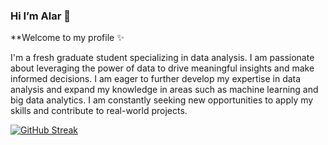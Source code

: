 ### Hi I’m Alar 👋

**Welcome to my profile  ✨

I'm a fresh graduate student specializing in data analysis. I am passionate about leveraging the power of data to drive meaningful insights and make informed decisions.
I am eager to further develop my expertise in data analysis and expand my knowledge in areas such as machine learning and big data analytics. I am constantly seeking new opportunities to apply my skills and contribute to real-world projects.

[![GitHub Streak](http://github-readme-streak-stats.herokuapp.com?user=alarsaa)](https://git.io/streak-stats)
